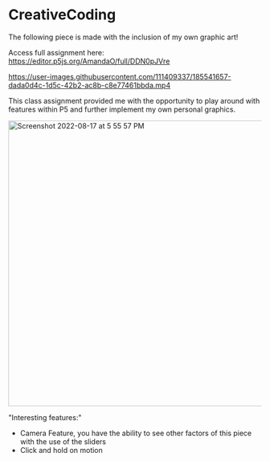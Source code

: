 # CreativeCoding
The following piece is made with the inclusion of my own graphic art!

Access full assignment here: https://editor.p5js.org/AmandaO/full/DDN0pJVre

https://user-images.githubusercontent.com/111409337/185541657-dada0d4c-1d5c-42b2-ac8b-c8e77461bbda.mp4


This class assignment provided me with the opportunity to play around with features within P5 and further implement my own personal graphics.

<img width="569" alt="Screenshot 2022-08-17 at 5 55 57 PM" src="https://user-images.githubusercontent.com/111409337/185253954-bdcfdac6-3bf4-4f04-952f-0fc6c241b6e9.png">

"Interesting features:"
- Camera Feature, you have the ability to see other factors of this piece with the use of the sliders
- Click and hold on motion

